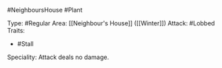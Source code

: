 #NeighboursHouse #Plant 

Type: #Regular 
Area: [[Neighbour's House]] ([[Winter]])
Attack: #Lobbed
Traits:
- #Stall

Speciality: Attack deals no damage.